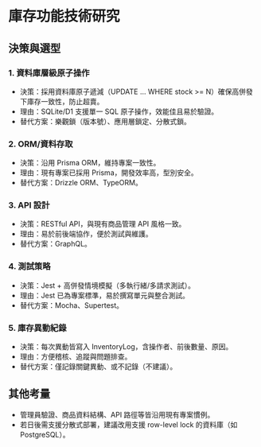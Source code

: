 # 庫存功能技術研究

## 決策與選型

### 1. 資料庫層級原子操作
- 決策：採用資料庫原子遞減（UPDATE ... WHERE stock >= N）確保高併發下庫存一致性，防止超賣。
- 理由：SQLite/D1 支援單一 SQL 原子操作，效能佳且易於驗證。
- 替代方案：樂觀鎖（版本號）、應用層鎖定、分散式鎖。

### 2. ORM/資料存取
- 決策：沿用 Prisma ORM，維持專案一致性。
- 理由：現有專案已採用 Prisma，開發效率高，型別安全。
- 替代方案：Drizzle ORM、TypeORM。

### 3. API 設計
- 決策：RESTful API，與現有商品管理 API 風格一致。
- 理由：易於前後端協作，便於測試與維護。
- 替代方案：GraphQL。

### 4. 測試策略
- 決策：Jest + 高併發情境模擬（多執行緒/多請求測試）。
- 理由：Jest 已為專案標準，易於撰寫單元與整合測試。
- 替代方案：Mocha、Supertest。

### 5. 庫存異動紀錄
- 決策：每次異動皆寫入 InventoryLog，含操作者、前後數量、原因。
- 理由：方便稽核、追蹤與問題排查。
- 替代方案：僅記錄關鍵異動、或不記錄（不建議）。

## 其他考量
- 管理員驗證、商品資料結構、API 路徑等皆沿用現有專案慣例。
- 若日後需支援分散式部署，建議改用支援 row-level lock 的資料庫（如 PostgreSQL）。

